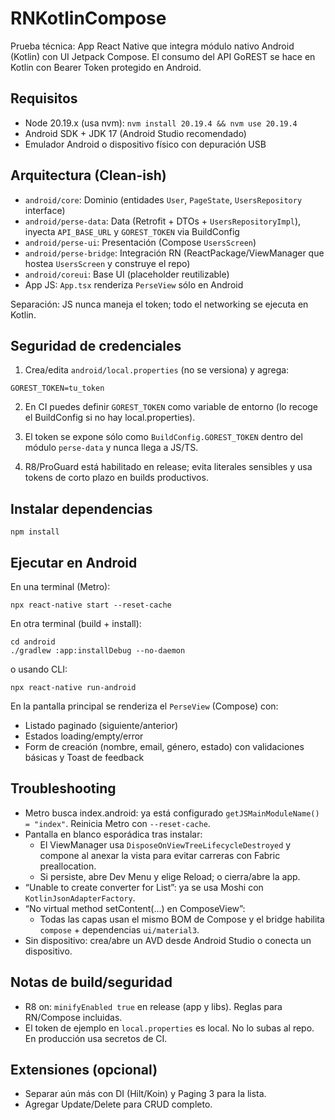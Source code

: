 # RNKotlinCompose

Prueba técnica: App React Native que integra módulo nativo Android (Kotlin) con UI Jetpack Compose. El consumo del API GoREST se hace en Kotlin con Bearer Token protegido en Android.

## Requisitos

- Node 20.19.x (usa nvm): `nvm install 20.19.4 && nvm use 20.19.4`
- Android SDK + JDK 17 (Android Studio recomendado)
- Emulador Android o dispositivo físico con depuración USB

## Arquitectura (Clean-ish)

- `android/core`: Dominio (entidades `User`, `PageState`, `UsersRepository` interface)
- `android/perse-data`: Data (Retrofit + DTOs + `UsersRepositoryImpl`), inyecta `API_BASE_URL` y `GOREST_TOKEN` via BuildConfig
- `android/perse-ui`: Presentación (Compose `UsersScreen`)
- `android/perse-bridge`: Integración RN (ReactPackage/ViewManager que hostea `UsersScreen` y construye el repo)
- `android/coreui`: Base UI (placeholder reutilizable)
- App JS: `App.tsx` renderiza `PerseView` sólo en Android

Separación: JS nunca maneja el token; todo el networking se ejecuta en Kotlin.

## Seguridad de credenciales

1) Crea/edita `android/local.properties` (no se versiona) y agrega:

```
GOREST_TOKEN=tu_token
```

2) En CI puedes definir `GOREST_TOKEN` como variable de entorno (lo recoge el BuildConfig si no hay local.properties).

3) El token se expone sólo como `BuildConfig.GOREST_TOKEN` dentro del módulo `perse-data` y nunca llega a JS/TS.

4) R8/ProGuard está habilitado en release; evita literales sensibles y usa tokens de corto plazo en builds productivos.

## Instalar dependencias

```
npm install
```

## Ejecutar en Android

En una terminal (Metro):

```
npx react-native start --reset-cache
```

En otra terminal (build + install):

```
cd android
./gradlew :app:installDebug --no-daemon
```

o usando CLI:

```
npx react-native run-android
```

En la pantalla principal se renderiza el `PerseView` (Compose) con:

- Listado paginado (siguiente/anterior)
- Estados loading/empty/error
- Form de creación (nombre, email, género, estado) con validaciones básicas y Toast de feedback

## Troubleshooting

- Metro busca index.android: ya está configurado `getJSMainModuleName() = "index"`. Reinicia Metro con `--reset-cache`.
- Pantalla en blanco esporádica tras instalar:
	- El ViewManager usa `DisposeOnViewTreeLifecycleDestroyed` y compone al anexar la vista para evitar carreras con Fabric preallocation.
	- Si persiste, abre Dev Menu y elige Reload; o cierra/abre la app.
- “Unable to create converter for List<UserDto>”: ya se usa Moshi con `KotlinJsonAdapterFactory`.
- “No virtual method setContent(…) en ComposeView”:
	- Todas las capas usan el mismo BOM de Compose y el bridge habilita `compose` + dependencias `ui/material3`.
- Sin dispositivo: crea/abre un AVD desde Android Studio o conecta un dispositivo.

## Notas de build/seguridad

- R8 on: `minifyEnabled true` en release (app y libs). Reglas para RN/Compose incluidas.
- El token de ejemplo en `local.properties` es local. No lo subas al repo. En producción usa secretos de CI.

## Extensiones (opcional)

- Separar aún más con DI (Hilt/Koin) y Paging 3 para la lista.
- Agregar Update/Delete para CRUD completo.